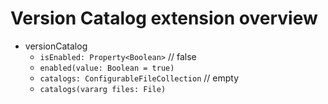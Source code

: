 # Version Catalog extension overview

- versionCatalog
    - `isEnabled: Property<Boolean>` // false
    - `enabled(value: Boolean = true)`
    - `catalogs: ConfigurableFileCollection` // empty
    - `catalogs(vararg files: File)`
